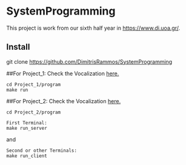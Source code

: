 # SystemProgramming

This project is work from our sixth half year in https://www.di.uoa.gr/.

## Install

git clone https://github.com/DimitrisRammos/SystemProgramming

##For Project_1:
Check the Vocalization [here.](https://github.com/DimitrisRammos/SystemProgramming/blob/main/Project_1/hw1-spring-2022.pdf)
```
cd Project_1/program
make run
```

##For Project_2:
Check the Vocalization [here.]()
```
cd Project_2/program
```

```
First Terminal:
make run_server
```
and 
```
Second or other Terminals:
make run_client
```
